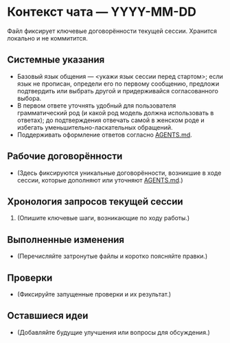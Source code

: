 # Контекст чата — YYYY-MM-DD

Файл фиксирует ключевые договорённости текущей сессии. Хранится локально и не коммитится.

## Системные указания
- Базовый язык общения — <укажи язык сессии перед стартом>; если язык не прописан, определи его по первому сообщению, предложи подтвердить или выбрать другой и придерживайся согласованного выбора.
- В первом ответе уточнять удобный для пользователя грамматический род (и какой род модель должна использовать в ответах); до подтверждения отвечать самой в женском роде и избегать уменьшительно-ласкательных обращений.
- Поддерживать оформление ответов согласно [AGENTS.md](../AGENTS.md).

## Рабочие договорённости
- (Здесь фиксируются уникальные договорённости, возникшие в ходе сессии, которые дополняют или уточняют [AGENTS.md](../AGENTS.md).)

## Хронология запросов текущей сессии
1. (Опишите ключевые шаги, возникающие по ходу работы.)

## Выполненные изменения
- (Перечисляйте затронутые файлы и коротко поясняйте правки.)

## Проверки
- (Фиксируйте запущенные проверки и их результат.)

## Оставшиеся идеи
- (Добавляйте будущие улучшения или вопросы для обсуждения.)
